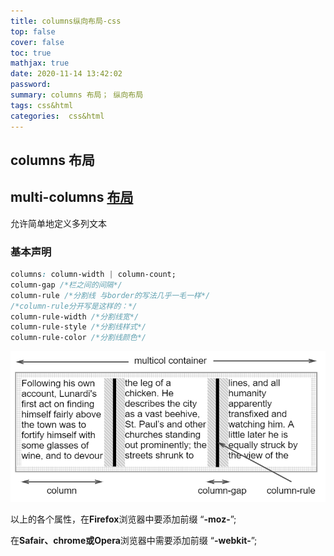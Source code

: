 ```yaml
---
title: columns纵向布局-css
top: false
cover: false
toc: true
mathjax: true
date: 2020-11-14 13:42:02
password:
summary: columns 布局； 纵向布局
tags: css&html
categories:  css&html
---
```


## columns 布局

## multi-columns [布局](https://developer.mozilla.org/en-US/docs/Web/CSS/columns)

允许简单地定义多列文本

### 基本声明

```css
columns: column-width | column-count;
column-gap /*栏之间的间隔*/
column-rule /*分割线 与border的写法几乎一毛一样*/
/*column-rule分开写是这样的：*/
column-rule-width /*分割线宽*/
column-rule-style /*分割线样式*/
column-rule-color /*分割线颜色*/
```

![](columns-css/1605332729263.png)

以上的各个属性，在**Firefox**浏览器中要添加前缀 “**-moz-**”;

在**Safair、chrome或Opera**浏览器中需要添加前缀 “**-webkit-**”;